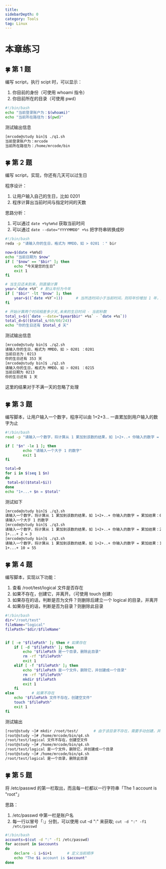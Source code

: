 ```yaml
---
title: 
sidebarDepth: 0 
category: Tools 
tag: Linux
---
```

# 本章练习

## 🍀  第 1 题

编写 script，执行 scipt 时，可以显示：

1. 你目前的身份（可使用 whoami 指令）
2. 你目前所在的目录（可使用 pwd）

```bash
#!/bin/bash
echo "当前登录账户为：$(whoami)"
echo "当前所在路径为：$(pwd)"
```

测试输出信息

```bash
[mrcode@study bin]$ ./q1.sh 
当前登录账户为：mrcode
当前所在路径为：/home/mrcode/bin
```

## 🍀 第 2 题

编写 script，实现，你还有几天可以过生日

程序设计：

1. 让用户输入自己的生日，比如 0201
2. 程序计算出当前时间与指定时间的天数

思路分析：

1. 可以通过 `date +%y%m%d` 获取当前时间
2. 可以通过 `date --date="YYYYMMDD" +%s` 把字符串转换成秒

```bash
#!/bin/bash
reda -p "请输入你的生日，格式为 MMDD，如 > 0201 ：" bir

now=$(date +%m%d)
echo "当前日期为 $now"
if [ "$now" == "$bir" ]; then
	echo “今天是您的生日”
	exit 1
fi

# 当生日还未到来，则直接计算
year=`date +%Y`	# 默认年份为今年
if [ "$bir" -lt "$now" ]; then	
	year=$((`date +%Y`+1))		# 当所选时间小于当前时间，则将年份增加 1 年，因为今年生日已经过去了
fi

# 开始计算两个时间相差多少天,未来的生日时间 - 当前秒数
total_s=$((`date --date="$year$bir" +%s` - `date +%s`))
total_d=$(($total_s/60/60/24))
echo "你的生日还有 $total_d 天"
```

测试输出信息

```bash
[mrcode@study bin]$ ./q2.sh 
请输入你的生日，格式为 MMDD，如 > 0201 ：0201
当前日志为：0213
你的生日还有 353 天
[mrcode@study bin]$ ./q2.sh 
请输入你的生日，格式为 MMDD，如 > 0201 ：0215
当前日期为 0213
你的生日还有 1 天
```

这里的结果对于不满一天的忽略了处理

## 🍀 第 3 题

编写脚本，让用户输入一个数字，程序可以由 1+2+3... 一直累加到用户输入的数字为止

```bash
#!/bin/bash
read -p "请输入一个数字，将计算从 1 累加到该数的结果，如 1+2+..+ 你输入的数字 = 累加结果：" n

if [ "$n" -le 1 ]; then
        echo "请输入一个大于 1 的数字"
        exit 1
fi

total=0
for i in $(seq 1 $n)
do
 total=$(($total+$i))
done
echo "1+...+ $n = $total"
```

测试如下

```bash
[mrcode@study bin]$ ./q3.sh 
请输入一个数字，将计算从 1 累加到该数的结果，如 1+2+..+ 你输入的数字 = 累加结果：0
请输入一个大于 1 的数字
[mrcode@study bin]$ ./q3.sh 
请输入一个数字，将计算从 1 累加到该数的结果，如 1+2+..+ 你输入的数字 = 累加结果：2
1+...+ 2 = 3
[mrcode@study bin]$ ./q3.sh 
请输入一个数字，将计算从 1 累加到该数的结果，如 1+2+..+ 你输入的数字 = 累加结果：10
1+...+ 10 = 55
```

## 🍀 第 4 题

编写脚本，实现以下功能：

1. 查看 /root/test/logical 文件是否存在
2. 如果不存在，创建它，并离开。（可使用 touch 创建）
3. 如果存在的话，判断是否为文件？则删除后建立一个 logical 的目录，并离开
4. 如果存在的话，判断是否为目录？则删除此目录

```bash
#!/bin/bash
dir="/root/test"
fileName="logical"
filePath="$dir/$fileName"


if [ -e "$filePath" ]; then	# 如果存在
	if [ -d "$filePath" ]; then
		echo "$filePath 是一个目录，删除此目录"
		rm -rf "$filePath"
		exit 1
	elif [ -f "$filePath" ]; then
		echo "$filePath 是一个文件，删除它，并创建成一个目录"
		rm -rf "$filePath"
		mkdir $filePath
		exit 1
	fi
else		# 如果不存在
	echo "$filePath 文件不存在，创建空文件"
	touch "$filePath"
	exit 1
fi
```

测试输出

```bash
[root@study ~]# mkdir /root/test/		# 由于该目录不存在，需要手动创建，并且 root 目录下，普通用户权限不够，也需要切换到 root 账户来执行
[root@study ~]# /home/mrcode/bin/q4.sh 
/root/test/logical 文件不存在，创建空文件
[root@study ~]# /home/mrcode/bin/q4.sh 
/root/test/logical 是一个文件，删除它，并创建成一个目录
[root@study ~]# /home/mrcode/bin/q4.sh 
/root/test/logical 是一个目录，删除此目录
```

## 🍀 第 5 题

将 /etc/passwd 的第一栏取出，而且每一栏都以一行字符串「The 1 account is "root"」

思路：

1. /etc/passwd 中第一栏是账户名
2. 每一行以冒号「:」分割，可以使用 cut -d ":" 来获取; `cut -d ":" -f1 /etc/passwd`

```bash
#!/bin/bash
accounts=$(cut -d ":" -f1 /etc/passwd)
for account in $accounts
do
	declare -i i=$i+1		# 定义当前顺序
	echo "The $i account is $account"
done
```

